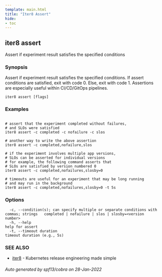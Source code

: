 ```yaml
---
template: main.html
title: "Iter8 Assert"
hide:
- toc
---
```


## iter8 assert

Assert if experiment result satisfies the specified conditions

### Synopsis


Assert if experiment result satisfies the specified conditions. 
If assert conditions are satisfied, exit with code 0. Else, exit with code 1. 
Assertions are especially useful within CI/CD/GitOps pipelines.

```
iter8 assert [flags]
```

### Examples

```

# assert that the experiment completed without failures, 
# and SLOs were satisfied
iter8 assert -c completed -c nofailure -c slos

# another way to write the above assertion
iter8 assert -c completed,nofailure,slos

# if the experiment involves multiple app versions, 
# SLOs can be asserted for individual versions
# for example, the following command asserts that
# SLOs are satisfied by version numbered 0
iter8 assert -c completed,nofailures,slosby=0

# timeouts are useful for an experiment that may be long running
# and may run in the background
iter8 assert -c completed,nofailures,slosby=0 -t 5s

```

### Options

```
  -c, --condition(s); can specify multiple or separate conditions with commas; strings   completed | nofailure | slos | slosby=<version number>
  -h, --help                                                                             help for assert
  -t, --timeout duration                                                                 timeout duration (e.g., 5s)
```

### SEE ALSO

* [iter8](iter8.md)	 - Kubernetes release engineering made simple

###### Auto generated by spf13/cobra on 28-Jan-2022
